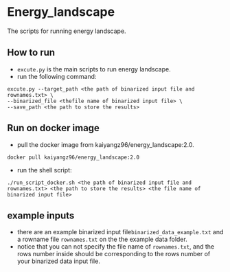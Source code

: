 # Energy_landscape
The scripts for running energy landscape.  

## How to run
- ```excute.py``` is the main scripts to run energy landscape.  
- run the following command:

```shell
excute.py --target_path <the path of binarized input file and rownames.txt> \ 
--binarized_file <thefile name of binarized input file> \
--save_path <the path to store the results>
```
## Run on docker image
- pull the docker image from kaiyangz96/energy_landscape:2.0.  
```shell
docker pull kaiyangz96/energy_landscape:2.0  
```
- run the shell script:
```shell
./run_script_docker.sh <the path of binarized input file and rownames.txt> <the path to store the results> <the file name of binarized input file>
```

## example inputs
- there are an example binarized input file```binarized_data_example.txt``` and a rowname file ```rownames.txt``` on the the example data folder.
- notice that you can not specify the file name of ```rownames.txt```, and the rows number inside should be corresponding to the rows number of your binarized data input file.
